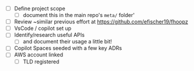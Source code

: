 - [ ] Define project scope
  - [ ] document this in the main repo's `meta/` folder'
- [ ] Review ~similar previous effort at https://github.com/efischer19/fhoopz
- [ ] VsCode / copilot set up
- [ ] Identify/research useful APIs
  - [ ] and document their usage a little bit!
- [ ] Copilot Spaces seeded with a few key ADRs
- [ ] AWS account linked
  - [ ] TLD registered
